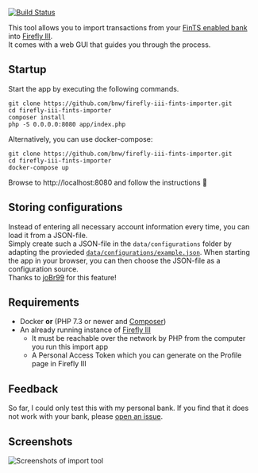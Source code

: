 [![Build Status](https://travis-ci.org/bnw/firefly-iii-fints-importer.svg?branch=master)](https://travis-ci.org/bnw/firefly-iii-fints-importer)

This tool allows you to import transactions from your [FinTS enabled bank](https://subsembly.com/banken.html) into [Firefly III](https://www.firefly-iii.org/).  
It comes with a web GUI that guides you through the process.

Startup
-------

Start the app by executing the following commands.
```
git clone https://github.com/bnw/firefly-iii-fints-importer.git
cd firefly-iii-fints-importer
composer install
php -S 0.0.0.0:8080 app/index.php
```

Alternatively, you can use docker-compose:
```
git clone https://github.com/bnw/firefly-iii-fints-importer.git
cd firefly-iii-fints-importer
docker-compose up
```

Browse to http://localhost:8080 and follow the instructions 🙂

Storing configurations
----------------------

Instead of entering all necessary account information every time, you can load it from a JSON-file.  
Simply create such a JSON-file in the `data/configurations` folder by adapting the provieded [`data/configurations/example.json`](data/configurations/example.json). When starting the app in your browser, you can then choose the JSON-file as a configuration source.  
Thanks to [joBr99](https://github.com/joBr99) for this feature!


Requirements
------------
* Docker **or** (PHP 7.3 or newer and [Composer](https://getcomposer.org/))
* An already running instance of [Firefly III](https://www.firefly-iii.org/) 
  * It must be reachable over the network by PHP from the computer you run this import app
  * A Personal Access Token which you can generate on the Profile page in Firefly III 
  
  
Feedback
--------
So far, I could only test this with my personal bank.
If you find that it does not work with your bank, please [open an issue](https://github.com/bnw/firefly-iii-fints-importer/issues/new).

  
Screenshots
-----------
<img src="https://raw.githubusercontent.com/bnw/firefly-iii-fints-importer/master/docs/img/screenshots.gif" alt="Screenshots of import tool">

